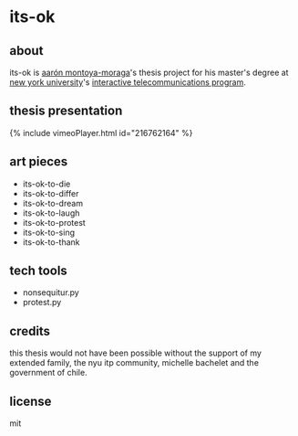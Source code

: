 # its-ok

## about

its-ok is [aarón montoya-moraga](http://montoyamoraga.io/)'s thesis project for his master's degree at [new york university](https://tisch.nyu.edu/itp)'s [interactive telecommunications program](https://tisch.nyu.edu/itp).

## thesis presentation

{% include vimeoPlayer.html id="216762164" %}

## art pieces

* its-ok-to-die
* its-ok-to-differ
* its-ok-to-dream
* its-ok-to-laugh
* its-ok-to-protest
* its-ok-to-sing
* its-ok-to-thank

## tech tools

* nonsequitur.py
* protest.py

## credits

this thesis would not have been possible without the support of my extended family, the nyu itp community, michelle bachelet and the government of chile.

## license

mit
